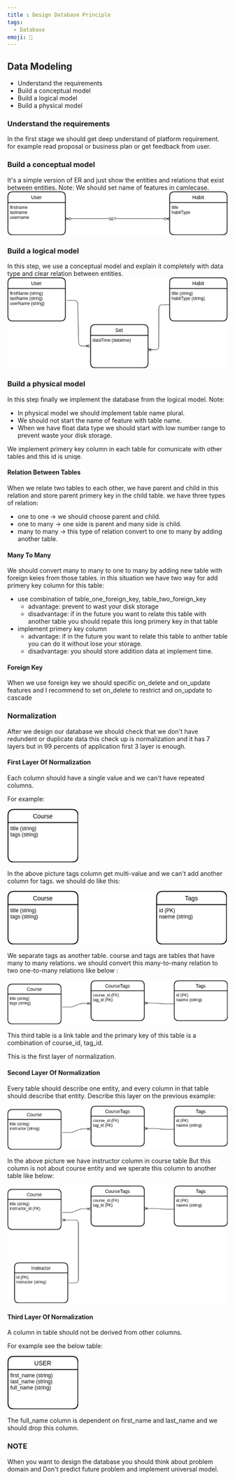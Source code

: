 ```yaml
---
title : Design Database Principle
tags:
  - Database
emoji: 🎲
---
```

## Data Modeling
- Understand the requirements
- Build a conceptual model
- Build a logical model
- Build a physical model
  
### Understand the requirements
In the first stage we should get deep understand of platform requirement. for example read proposal or business plan or get feedback from user.

### Build a conceptual model
It's a simple version of ER and just show the entities and relations that exist between entities.
Note: We should set name of features in camlecase. 
![](./images/conceptual.png)

### Build a logical model
In this step, we use a conceptual model and explain it completely with data type and clear relation between entities.
![](images/logical.png)

### Build a physical model
In this step finally we implement the database from the logical model.
Note: 
- In physical model we should implement table name plural.
- We should not start the name of feature with table name.
- When we have float data type we should start with low number range to prevent waste your disk storage.

We implement primery key column in each table for comunicate with other tables and this id is uniqe.

#### Relation Between Tables
When we relate two tables to each other, we have parent and child in this relation and store parent primery key in the child table. we have three types of relation:
- one to one -> we should choose parent and child.
- one to many -> one side is parent and many side is child.
- many to many -> this type of relation convert to one to many by adding another table.

#### Many To Many 
We should convert many to many to one to many by adding new table with foreign keies from those tables. in this situation we have two way for add primery key column for this table:
- use combination of table_one_foreign_key, table_two_foreign_key
    - advantage: prevent to wast your disk storage
    - disadvantage: if in the future you want to relate this table with another table you should repate this long primery key in that table  
- implement primery key column 
    - advantage: if in the future you want to relate this table to anther table you can do it without lose your storage.
    - disadvantage: you should store addition data at implement time.

#### Foreign Key
When we use foreign key we should specific on_delete and on_update features and I recommend to set on_delete to restrict and on_update to cascade

### Normalization
After we design our database we should check that we don't have redundent or duplicate data this check up is normalization and it has 7 layers but in 99 percents of application first 3 layer is enough.

#### First Layer Of Normalization
Each column should have a single value and we can't have repeated columns.

For example: 

![](images/1nf_1.png)

In the above picture tags column get multi-value and we can't add another column for tags. we should do like this:

![](images/1nf_2.png)

We separate tags as another table. course and tags are tables that have many to many relations. we should convert this many-to-many relation to two one-to-many relations like below : 

![](images/1nf_3.png)

This third table is a link table and the primary key of this table is a combination of course_id, tag_id.

This is the first layer of normalization.

#### Second Layer Of Normalization
Every table should describe one entity, and every column in that table should describe that entity.
Describe this layer on the previous example:

![](images/2nf_1.png)

In the above picture we have instructor column in course table But this column is not about course entity and we sperate this column to another table like below:

![](images/2nf_2.png)

#### Third Layer Of Normalization
A column in table should not be derived from other columns.

For example see the below table:

![](images/3nf_1.png)

The full_name column is dependent on first_name and last_name and we should drop this column.

### NOTE
When you want to design the database you should think about problem domain and Don't predict future problem and implement universal model.